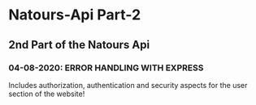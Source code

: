 # Natours-Api Part-2

## 2nd Part of the Natours Api

### 04-08-2020: ERROR HANDLING WITH EXPRESS

Includes authorization, authentication and security aspects for the user section of the website!
